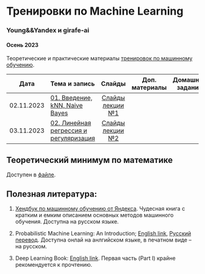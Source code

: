 # Тренировки по Machine Learning
### Young&&Yandex и girafe-ai
#### Осень 2023

Теоретические и практические материалы [тренировок по машинному обучению](https://yandex.ru/yaintern/training/ml-training).


| Дата | Тема и запись | Слайды | Доп. материалы | Домашнее задание | Тест для самопроверки |
|:------:|:-----------------------|:----------------------------:|:------------:|:-----------------------:|:----------------------:|
| 02.11.2023 | [01. Введение, kNN, Naive Bayes](https://www.youtube.com/live/k3UJOG-DKHE) | [Слайды лекции №1](./step01_intro/lecture01_intro_knn_naive_bayes.pdf)| | | |
| 03.11.2023 | [02. Линейная регрессия и регуляризация](https://www.youtube.com/watch?v=5qLVUO0q644) | [Слайды лекции №2](./step02_linear_regression/lect002_linear_regression.pdf)| | | |



## Теоретический минимум по математике

Доступен в [файле](./prerequisites.md).

  

## Полезная литература:

1. [Хендбук по машинному обучению от Яндекса](https://academy.yandex.ru/dataschool/book). Чудесная книга с кратким и емким описанием основных методов машинного обучения. Доступна на русском языке.

2. Probabilistic Machine Learning: An Introduction; [English link](https://probml.github.io/pml-book/book1.html), [Русский перевод](https://dmkpress.com/catalog/computer/data/978-5-93700-119-1/). Доступна онлай на анлгийском языке, в печатном виде – на русском.

3. Deep Learning Book: [English link](https://www.deeplearningbook.org/). Первая часть (Part I) крайне рекомендуется к прочтению.